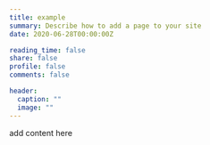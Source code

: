 ```yaml
---
title: example
summary: Describe how to add a page to your site
date: 2020-06-28T00:00:00Z

reading_time: false
share: false
profile: false
comments: false

header:
  caption: ""
  image: ""
---
```


add content here
